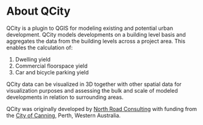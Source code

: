 # About QCity

QCity is a plugin to QGIS for modeling existing and potential urban development. QCity models developments on a building level basis and aggregates the data from the building levels across a project area. This enables the calculation of:

1. Dwelling yield
2. Commercial floorspace yield
3. Car and bicycle parking yield

QCity data can be visualized in 3D together with other spatial data for visualization purposes and assessing the bulk and scale of modeled developments in relation to surrounding areas.

QCity was originally developed by [North Road Consulting](https://north-road.com/) with funding from the [City of Canning](https://canning.wa.gov.au), Perth, Western Australia.
